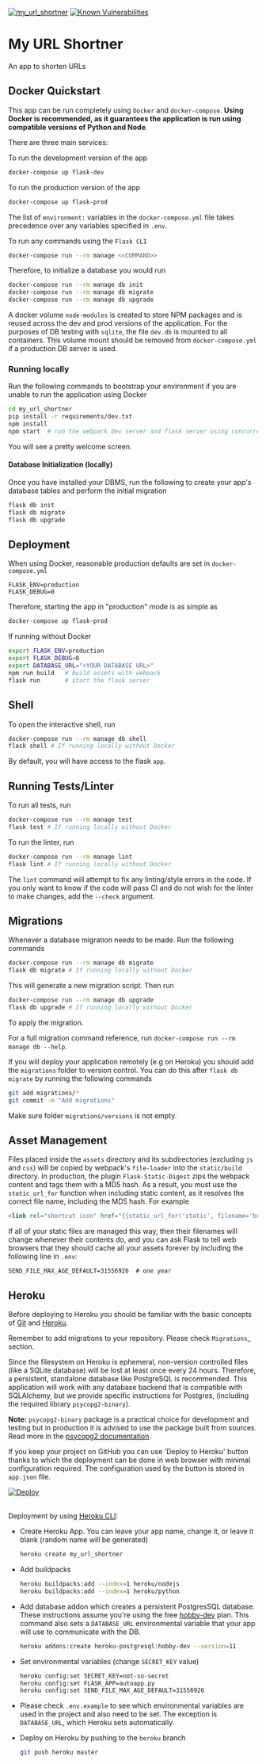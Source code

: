 [![my_url_shortner](https://circleci.com/gh/prajjwolmondal/my_url_shortner.svg?style=shield)](https://app.circleci.com/pipelines/github/prajjwolmondal/my_url_shortner)  [![Known Vulnerabilities](https://snyk.io/test/github/prajjwolmondal/my_url_shortner/badge.svg)](https://snyk.io/test/github/prajjwolmondal/my_url_shortner)

# My URL Shortner

An app to shorten URLs

## Docker Quickstart

This app can be run completely using `Docker` and `docker-compose`. **Using Docker is recommended, as it guarantees the application is run using compatible versions of Python and Node**.

There are three main services:

To run the development version of the app

```bash
docker-compose up flask-dev
```

To run the production version of the app

```bash
docker-compose up flask-prod
```

The list of `environment:` variables in the `docker-compose.yml` file takes precedence over any variables specified in `.env`.

To run any commands using the `Flask CLI`

```bash
docker-compose run --rm manage <<COMMAND>>
```

Therefore, to initialize a database you would run

```bash
docker-compose run --rm manage db init
docker-compose run --rm manage db migrate
docker-compose run --rm manage db upgrade
```

A docker volume `node-modules` is created to store NPM packages and is reused across the dev and prod versions of the application. For the purposes of DB testing with `sqlite`, the file `dev.db` is mounted to all containers. This volume mount should be removed from `docker-compose.yml` if a production DB server is used.

### Running locally

Run the following commands to bootstrap your environment if you are unable to run the application using Docker

```bash
cd my_url_shortner
pip install -r requirements/dev.txt
npm install
npm start  # run the webpack dev server and flask server using concurrently
```

You will see a pretty welcome screen.

#### Database Initialization (locally)

Once you have installed your DBMS, run the following to create your app's
database tables and perform the initial migration

```bash
flask db init
flask db migrate
flask db upgrade
```

## Deployment

When using Docker, reasonable production defaults are set in `docker-compose.yml`

```text
FLASK_ENV=production
FLASK_DEBUG=0
```

Therefore, starting the app in "production" mode is as simple as

```bash
docker-compose up flask-prod
```

If running without Docker

```bash
export FLASK_ENV=production
export FLASK_DEBUG=0
export DATABASE_URL="<YOUR DATABASE URL>"
npm run build   # build assets with webpack
flask run       # start the flask server
```

## Shell

To open the interactive shell, run

```bash
docker-compose run --rm manage db shell
flask shell # If running locally without Docker
```

By default, you will have access to the flask `app`.

## Running Tests/Linter

To run all tests, run

```bash
docker-compose run --rm manage test
flask test # If running locally without Docker
```

To run the linter, run

```bash
docker-compose run --rm manage lint
flask lint # If running locally without Docker
```

The `lint` command will attempt to fix any linting/style errors in the code. If you only want to know if the code will pass CI and do not wish for the linter to make changes, add the `--check` argument.

## Migrations

Whenever a database migration needs to be made. Run the following commands

```bash
docker-compose run --rm manage db migrate
flask db migrate # If running locally without Docker
```

This will generate a new migration script. Then run

```bash
docker-compose run --rm manage db upgrade
flask db upgrade # If running locally without Docker
```

To apply the migration.

For a full migration command reference, run `docker-compose run --rm manage db --help`.

If you will deploy your application remotely (e.g on Heroku) you should add the `migrations` folder to version control.
You can do this after `flask db migrate` by running the following commands

```bash
git add migrations/*
git commit -m "Add migrations"
```

Make sure folder `migrations/versions` is not empty.

## Asset Management

Files placed inside the `assets` directory and its subdirectories
(excluding `js` and `css`) will be copied by webpack's
`file-loader` into the `static/build` directory. In production, the plugin
`Flask-Static-Digest` zips the webpack content and tags them with a MD5 hash.
As a result, you must use the `static_url_for` function when including static content,
as it resolves the correct file name, including the MD5 hash.
For example

```html
<link rel="shortcut icon" href="{{static_url_for('static', filename='build/img/favicon.ico') }}">
```

If all of your static files are managed this way, then their filenames will change whenever their
contents do, and you can ask Flask to tell web browsers that they
should cache all your assets forever by including the following line
in ``.env``:

```text
SEND_FILE_MAX_AGE_DEFAULT=31556926  # one year
```

## Heroku

Before deploying to Heroku you should be familiar with the basic concepts of [Git](https://git-scm.com/) and [Heroku](https://heroku.com/).

Remember to add migrations to your repository. Please check `Migrations`_ section.

Since the filesystem on Heroku is ephemeral, non-version controlled files (like a SQLite database) will be lost at least once every 24 hours. Therefore, a persistent, standalone database like PostgreSQL is recommended. This application will work with any database backend that is compatible with SQLAlchemy, but we provide specific instructions for Postgres, (including the required library `psycopg2-binary`).

**Note:** `psycopg2-binary` package is a practical choice for development and testing but in production it is advised to use the package built from sources. Read more in the [psycopg2 documentation](http://initd.org/psycopg/docs/install.html?highlight=production%20advised%20use%20package%20built%20from%20sources#binary-install-from-pypi).

If you keep your project on GitHub you can use 'Deploy to Heroku' button thanks to which the deployment can be done in web browser with minimal configuration required.
The configuration used by the button is stored in `app.json` file.

<a href="https://heroku.com/deploy" style="display: block"><img src="https://www.herokucdn.com/deploy/button.svg" title="Deploy" alt="Deploy"></a>
    <br>

Deployment by using [Heroku CLI](https://devcenter.heroku.com/articles/heroku-cli):

* Create Heroku App. You can leave your app name, change it, or leave it blank (random name will be generated)

    ```bash
    heroku create my_url_shortner
    ```

* Add buildpacks

    ```bash
    heroku buildpacks:add --index=1 heroku/nodejs
    heroku buildpacks:add --index=1 heroku/python
    ```

* Add database addon which creates a persistent PostgresSQL database. These instructions assume you're using the free [hobby-dev](https://elements.heroku.com/addons/heroku-postgresql#hobby-dev) plan. This command also sets a `DATABASE_URL` environmental variable that your app will use to communicate with the DB.

    ```bash
    heroku addons:create heroku-postgresql:hobby-dev --version=11
    ```

* Set environmental variables (change `SECRET_KEY` value)

    ```bash
    heroku config:set SECRET_KEY=not-so-secret
    heroku config:set FLASK_APP=autoapp.py
    heroku config:set SEND_FILE_MAX_AGE_DEFAULT=31556926
    ```

* Please check `.env.example` to see which environmental variables are used in the project and also need to be set. The exception is `DATABASE_URL`, which Heroku sets automatically.

* Deploy on Heroku by pushing to the `heroku` branch

    ```bash
    git push heroku master
    ```
